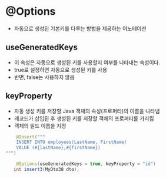 # @Options 
* 자동으로 생성된 기본키를 다루는 방법을 제공하는 어노테이션 

## useGeneratedKeys
* 이 속성은 자동으로 생성된 키를 사용할지 여부를 나타내는 속성이다.
* true로 설정하면 자동으로 생성된 키를 사용
* 반면, false는 사용하지 않음

## keyProperty
* 자동 생성 키를 저장할 Java 객체의 속성(프로퍼티)의 이름을 나타냄
* 레코드가 삽입된 후 생성된 키를 저장할 객체의 프로퍼티를 가리킴
* 객체의 필드 이름을 지정

```java
    @Insert("""
    INSERT INTO employees(LastName, FirstName)
    VALUE (#{lastName},#{firstName})
""")

    @Options(useGeneratedKeys = true, keyProperty = "id")
   int insert3(MyDto38 dto);
```